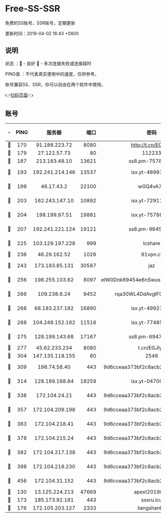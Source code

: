 # Free-SS-SSR

免费的SS账号、SSR账号，定期更新

更新时间：2019-04-02 16:43 +0800

## 说明

状态     ：🙂 - 良好 🙁 - 多次连接失败或连接超时

PING值   ：不代表真实使用中的速度，仅供参考。

账号兼容SS、SSR，你可以自由在两个软件中使用。

👉[扫码页面](https://liesauer.github.io/Free-SS-SSR/)👈

## 账号

|-|PING|服务器|端口|密码|加密方式|区域|
|:----:|:----:|:-----:|-----:|:----:|:----:|:----:|
|🙂|170|91.188.223.72|8080|http://t.cn/EGJIyrl|rc4-md5|RU|
|🙂|179|27.122.57.73|80|112233|chacha20|HK|
|🙂|187|213.183.48.10|13621|ss8.pm-75785844|rc4-md5|RU|
|🙂|193|192.241.214.146|13537|isx.yt-48993541|aes-256-cfb|US|
|🙂|199|46.17.43.2|22100|wGQ4vA7D|aes-256-gcm|RU|
|🙂|203|162.243.147.10|10892|isx.yt-72911637|aes-256-cfb|US|
|🙂|204|198.199.97.51|19881|isx.yt-75788519|aes-256-cfb|US|
|🙂|207|192.241.221.124|19121|ss8.pm-96452968|aes-256-cfb|US|
|🙂|225|103.129.197.228|999|lcshare|aes-256-cfb|US|
|🙂|236|46.29.162.52|1026|91vpn.cf|rc4-md5|RU|
|🙂|243|173.193.85.131|30587|jaz|aes-256-cfb|US|
|🙂|256|198.255.103.62|8097|eIW0Dnk69454e6nSwuspv9DmS201tQ0D|aes-256-cfb|US|
|🙂|266|109.238.6.24|9452|rqa30WL4DdAvgIFG6Fs3znzTa|aes-256-cfb|FR|
|🙂|268|68.183.237.182|16890|isx.yt-49923766|aes-256-cfb|SG|
|🙂|268|104.248.152.162|11516|isx.yt-77485292|aes-256-cfb|SG|
|🙂|275|128.199.143.68|17167|ss8.pm-69475230|aes-256-cfb|SG|
|🙂|277|45.62.233.234|8080|t.cn/EGJIyrl|rc4-md5|CA|
|🙂|304|147.135.118.155|80|2546|chacha20|US|
|🙂|309|198.74.58.40|443|9d6cceaa373bf2c8acb22e60b6a58be6|aes-256-cfb|US|
|🙂|314|128.199.168.84|18259|isx.yt-04700697|aes-256-cfb|SG|
|🙂|338|172.104.24.21|443|9d6cceaa373bf2c8acb22e60b6a58be6|aes-256-cfb|US|
|🙂|357|172.104.209.198|443|9d6cceaa373bf2c8acb22e60b6a58be6|aes-256-cfb|US|
|🙂|363|172.104.218.41|443|9d6cceaa373bf2c8acb22e60b6a58be6|aes-256-cfb|US|
|🙂|378|172.104.215.24|443|9d6cceaa373bf2c8acb22e60b6a58be6|aes-256-cfb|US|
|🙂|382|172.104.217.138|443|9d6cceaa373bf2c8acb22e60b6a58be6|aes-256-cfb|US|
|🙂|398|172.104.218.230|443|9d6cceaa373bf2c8acb22e60b6a58be6|aes-256-cfb|US|
|🙂|456|172.104.31.152|443|9d6cceaa373bf2c8acb22e60b6a58be6|aes-256-cfb|US|
|🙂|130|13.125.224.213|47669|apext2019001|chacha20|KR|
|🙂|173|185.173.92.181|443|sssru.icu|rc4-md5|RU|
|🙂|176|172.105.203.127|2333|liangshanbo|chacha20|JP|
